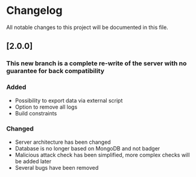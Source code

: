 # Changelog
All notable changes to this project will be documented in this file.

## [2.0.0]
### This new branch is a complete re-write of the server with no guarantee for back compatibility 

### Added
 - Possibility to export data via external script  
 - Option to remove all logs  
 - Build constraints  

### Changed
 - Server architecture has been changed  
 - Database is no longer based on MongoDB and not badger  
 - Malicious attack check has been simplified, more complex checks will be added later    
 - Several bugs have been removed  

